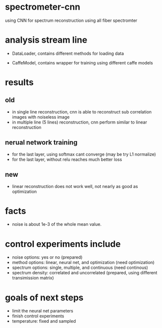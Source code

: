 # spectrometer-cnn
using CNN for spectrum reconstruction using all fiber spectromter

# analysis stream line

- DataLoader, contains different methods for loading data

- CaffeModel, contains wrapper for training using different caffe models

# results
## old
- in single line reconstruction, cnn is able to reconstruct sub correlation images with noiseless image
- in multiple line (5 lines) reconstruction, cnn perform similar to linear reconstruction

## nerual network training
- for the last layer, using softmax cant converge (may be try L1 normalize)
- for the last layer, without relu reaches much better loss

## new
- linear reconstruction does not work well, not nearly as good as optimization


# facts
- noise is about 1e-3 of the whole mean value.

# control experiments include
- noise options: yes or no (prepared)
- method options: linear, neural net, and optimization (need optimization)
- spectrum options: single, multiple, and continuous (need continous)
- spectrum density: correlated and uncorrelated (prepared, using different transimission matrix)

# goals of next steps
- limit the neural net parameters
- finish control experiments
- temperature: fixed and sampled
